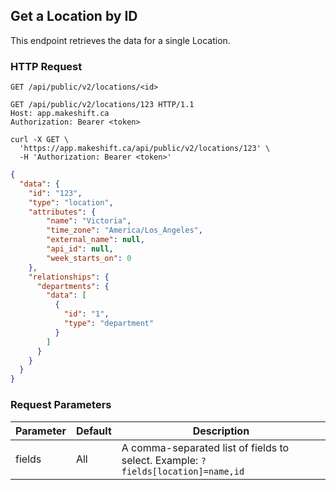 ## Get a Location by ID

This endpoint retrieves the data for a single Location.

### HTTP Request

`GET /api/public/v2/locations/<id>`

```http
GET /api/public/v2/locations/123 HTTP/1.1
Host: app.makeshift.ca
Authorization: Bearer <token>
```

```shell
curl -X GET \
  'https://app.makeshift.ca/api/public/v2/locations/123' \
  -H 'Authorization: Bearer <token>'
```

```json
{
  "data": {
    "id": "123",
    "type": "location",
    "attributes": {
        "name": "Victoria",
        "time_zone": "America/Los_Angeles",
        "external_name": null,
        "api_id": null,
        "week_starts_on": 0
    },
    "relationships": {
      "departments": {
        "data": [
          {
            "id": "1",
            "type": "department"
          }
        ]
      }
    }
  }
}
```

### Request Parameters

Parameter | Default | Description
--------- | ------- | -----------
fields | All | A comma-separated list of fields to select. Example: `?fields[location]=name,id`
